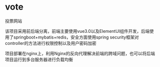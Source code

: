 # vote
投票网站

该项目采用前后端分离，前端主要使用vue3.0以及ElementUI组件开发，后端使用了springboot+mybatis+redis，安全方面使用spring security框架对controller的方法进行权限控制以及用户密码加密

项目部署在nginx上，利用Nginx的反向代理解决前端的跨域问题，也可以将后端项目运行到多台服务器进行负载均衡

